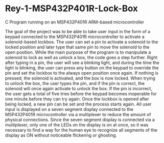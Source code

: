# Rey-1-MSP432P401R-Lock-Box
C Program running on an MSP432P401R ARM-based microcontroller

The goal of the project was to be able to take user input in the form of a keypad connected to the MSP432P401R microcontroller to activate a solenoid-based lockbox.
The user can set a pin to activate a solenoid to the locked position and later type that same pin to move the solenoid to the open position. While the main purpose of the program is to manipulate a solenoid to lock as well as unlock a box, the code goes a step further. Right after typing in a pin, the user will see a blinking light, and during the time the light is blinking, the user can press any button on the keypad to override the pin and set the lockbox to the always open position once again. If nothing is pressed, 
the solenoid is activated, and the box is now locked. When trying to unlock the box, the user types the pin, and if the pin is correct, the solenoid will once again activate to
unlock the box. If the pin is incorrect, the user gets a total of five tries before the keypad becomes inoperable for one minute before they can try again. Once the lockbox is
opened after being locked, a new pin can be set and the process starts again. All user input is displayed on a seven segment display connected to the MSP432P401R microcontroller via a multiplexer to reduce the amount of physical connections. Since the seven segment display is connected via a multiplexer, only one of the LEDs on the display is on at once, 
so it was necessary to find a way for the human eye to recognize all segments of the display as ON without noticeable flickering or ghosting.
